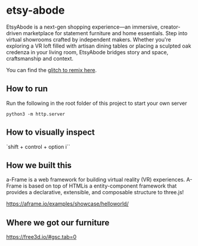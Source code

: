 # etsy-abode
EtsyAbode is a next-gen shopping experience—an immersive, creator-driven marketplace for statement furniture and home essentials. Step into virtual showrooms crafted by independent makers. Whether you're exploring a VR loft filled with artisan dining tables or placing a sculpted oak credenza in your living room, EtsyAbode bridges story and space, craftsmanship and context.

You can find the [glitch to remix here](https://glitch.com/edit/#!/etsy-vr).

## How to run

Run the following in the root folder of this project to start your own server

```
python3 -m http.server
```

## How to visually inspect 

`shift + control + option i``

## How we built this

a-Frame is a web framework for building virtual reality (VR) experiences. A-Frame is based on top of HTMLis a entity-component framework that provides a declarative, extensible, and composable structure to three.js!

https://aframe.io/examples/showcase/helloworld/


## Where we got our furniture

https://free3d.io/#gsc.tab=0
